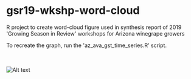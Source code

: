 # gsr19-wkshp-word-cloud
R project to create word-cloud figure used in synthesis report of 2019 'Growing Season in Review' workshops for Arizona winegrape growers 

To recreate the graph, run the 'az_ava_gst_time_series.R' script.

<br /><br />![Alt text](gsr19-wkshp-timeline-word-cloud-logo.png?raw=true "word cloud from growing season in review workshops")
